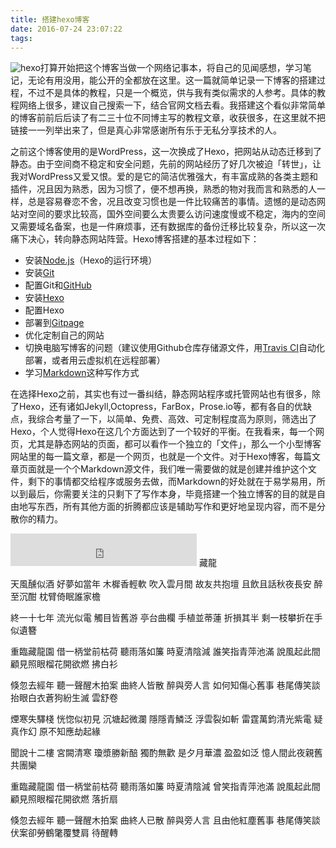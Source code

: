 ```yaml
---
title: 搭建hexo博客
date: 2016-07-24 23:07:22
tags:
---
```

![hexo](http://7xw3qx.com1.z0.glb.clouddn.com/16-8-15/67458665.jpg-cat)打算开始把这个博客当做一个网络记事本，将自己的见闻感想，学习笔记，无论有用没用，能公开的全都放在这里。这一篇就简单记录一下博客的搭建过程，不过不是具体的教程，只是一个概览，供与我有类似需求的人参考。具体的教程网络上很多，建议自己搜索一下，结合官网文档去看。我搭建这个看似非常简单的博客前前后后读了有二三十位不同博主写的教程文章，收获很多，在这里就不把链接一一列举出来了，但是真心非常感谢所有乐于无私分享技术的人。
<!-- more -->
之前这个博客使用的是WordPress，这一次换成了Hexo，把网站从动态迁移到了静态。由于空间商不稳定和安全问题，先前的网站经历了好几次被迫「转世」，让我对WordPress又爱又恨。爱的是它的简洁优雅强大，有丰富成熟的各类主题和插件，况且因为熟悉，因为习惯了，便不想再换，熟悉的物对我而言和熟悉的人一样，总是容易眷恋不舍，况且改变习惯也是一件比较痛苦的事情。遗憾的是动态网站对空间的要求比较高，国外空间要么太贵要么访问速度慢或不稳定，海内的空间又需要域名备案，也是一件麻烦事，还有数据库的备份迁移比较复杂，所以这一次痛下决心，转向静态网站阵营。Hexo博客搭建的基本过程如下：

- 安装[Node.js](https://nodejs.org/en/)（Hexo的运行环境）
- 安装[Git](https://git-scm.com/)
- 配置Git和[GitHub](https://github.com/)
- 安装[Hexo](https://hexo.io/)
- 配置Hexo
- 部署到[Gitpage](https://pages.github.com/)
- 优化定制自己的网站
- 切换电脑写博客的问题（建议使用Github仓库存储源文件，用[Travis CI](https://travis-ci.org/)自动化部署，或者用云虚拟机在远程部署）
- 学习[Markdown](https://github.com/adam-p/markdown-here/wiki/Markdown-Cheatsheet)这种写作方式

在选择Hexo之前，其实也有过一番纠结，静态网站程序或托管网站也有很多，除了Hexo，还有诸如Jekyll,Octopress，FarBox，Prose.io等，都有各自的优缺点，我综合考量了一下，以简单、免费、高效、可定制程度高为原则，筛选出了Hexo，个人觉得Hexo在这几个方面达到了一个较好的平衡。在我看来，每一个网页，尤其是静态网站的页面，都可以看作一个独立的「文件」，那么一个小型博客网站里的每一篇文章，都是一个网页，也就是一个文件。对于Hexo博客，每篇文章页面就是一个个Markdown源文件，我们唯一需要做的就是创建并维护这个文件，剩下的事情都交给程序或服务去做，而Markdown的好处就在于易学易用，所以到最后，你需要关注的只剩下了写作本身，毕竟搭建一个独立博客的目的就是自由地写东西，所有其他方面的折腾都应该是辅助写作和更好地呈现内容，而不是分散你的精力。
<iframe frameborder="no" border="0" marginwidth="0" marginheight="0" width=298 height=52 src="http://music.163.com/outchain/player?type=2&id=33255998&auto=0&height=32"></iframe>
藏龍

天風醺似酒 好夢如當年
木樨香輕軟 吹入雲月間
故友共抱壇 且飲且話秋夜長安
醉至沉酣 枕臂倚眠誰家檐

終一十七年 流光似電
觸目皆舊游 亭台曲欄
手植並蒂蓮 折損其半
剩一枝攀折在手似遺簪

重臨藏龍園 借一柄堂前枯荷 聽雨落如簾
時夏清陰減 誰笑指青萍池滿 說風起此間
顧見照眼榴花開欲燃 拂白衫

倏忽去經年 聽一聲醒木拍案 曲終人皆散
醉與旁人言 如何知傷心舊事 巷尾傳笑談
抬眼白衣蒼狗紛生滅 雲舒卷

煙寒失驛棧 恍惚似初見
沉塘起微瀾 隱隱青鱗泛
浮雲裂如斬 雷霆萬鈞清光紫電
疑真作幻 原不知應劫起緣

聞說十二樓 宮闕清寒
瓊漿勝新醅 獨酌無歡
是夕月華濃 盈盈如泛
憶人間此夜親舊共團欒

重臨藏龍園 借一柄堂前枯荷 聽雨落如簾
時夏清陰減 曾笑指青萍池滿 說風起此間
顧見照眼榴花開欲燃 落折扇

倏忽去經年 聽一聲醒木拍案 曲終人已散
醉與旁人言 且由他紅塵舊事 巷尾傳笑談
伏案卻勞鶴氅覆雙肩 待醒轉
